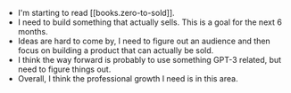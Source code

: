 
* I'm starting to read [[books.zero-to-sold]].
* I need to build something that actually sells. This is a goal for the next 6 months.
* Ideas are hard to come by, I need to figure out an audience and then focus on building a product that can actually be sold.
* I think the way forward is probably to use something GPT-3 related, but need to figure things out.
* Overall, I think the professional growth I need is in this area.
